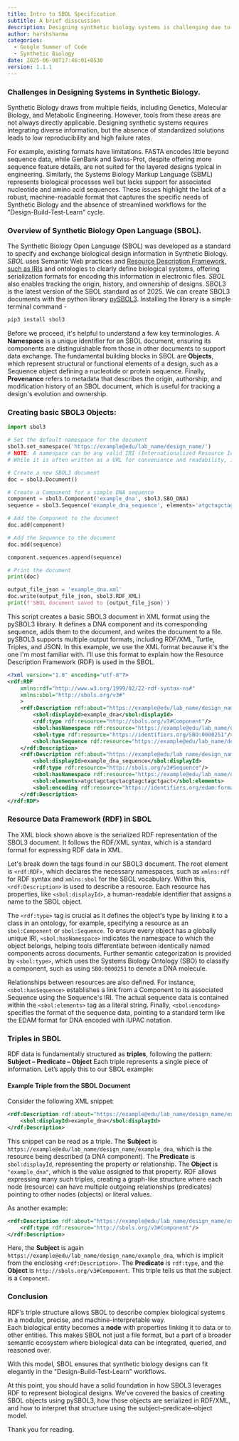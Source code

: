 ```yaml
---
title: Intro to SBOL Specification
subtitle: A brief disscussion
description: Designing synthetic biology systems is challenging due to poor standardization and lack of machine-readable formats. SBOL3 addresses this by using RDF to represent biological designs in a structured, semantic format. It supports modular design, provenance tracking, and interoperability. Tools like pySBOL3 make it easy to create and serialize these designs. RDF triples (subject–predicate–object) form the backbone of this data model.
author: harshsharma
categories: 
  - Google Summer of Code
  - Synthetic Biology
date: 2025-06-08T17:46:01+0530
version: 1.1.1
---
```



### Challenges in Designing Systems in Synthetic Biology.

Synthetic Biology draws from multiple fields, including Genetics, Molecular Biology, and Metabolic Engineering. However, tools from these areas are not always directly applicable. Designing synthetic systems requires integrating diverse information, but the absence of standardized solutions leads to low reproducibility and high failure rates.

For example, existing formats have limitations. FASTA encodes little beyond sequence data, while GenBank and Swiss-Prot, despite offering more sequence feature details, are not suited for the layered designs typical in engineering. Similarly, the Systems Biology Markup Language (SBML) represents biological processes well but lacks support for associated nucleotide and amino acid sequences. These issues highlight the lack of a robust, machine-readable format that captures the specific needs of Synthetic Biology and the absence of streamlined workflows for the "Design-Build-Test-Learn" cycle.


### Overview of Synthetic Biology Open Language (SBOL).

The Synthetic Biology Open Language (SBOL) was developed as a standard to specify and exchange biological design information in Synthetic Biology.
_SBOL_ uses Semantic Web practices and [Resource Description Framework, such as IRIs](#gsocrdfmd) and ontologies to clearly define biological systems, offering serialization formats for encoding this information in electronic files.
_SBOL_ also enables tracking the origin, history, and ownership of designs.
SBOL3 is the latest version of the SBOL standard as of 2025. We can create SBOL3 documents with the python library [pySBOL3](https://github.com/SynBioDex/pySBOL3). Installing the library is a simple terminal command -
```bash
pip3 install sbol3
```
Before we proceed, it's helpful to understand a few key terminologies. A **Namespace** is a unique identifier for an SBOL document, ensuring its components are distinguishable from those in other documents to support data exchange. The fundamental building blocks in SBOL are **Objects**, which represent structural or functional elements of a design, such as a Sequence object defining a nucleotide or protein sequence. Finally, **Provenance** refers to metadata that describes the origin, authorship, and modification history of an SBOL document, which is useful for tracking a design's evolution and ownership.


### Creating basic SBOL3 Objects:

```python
import sbol3

# Set the default namespace for the document
sbol3.set_namespace('https://example@edu/lab_name/design_name/')
# NOTE: A namespace can be any valid IRI (Internationalized Resource Identifier). 
# While it is often written as a URL for convenience and readability, it does not need to point to an actual web address.

# Create a new SBOL3 document
doc = sbol3.Document()

# Create a Component for a simple DNA sequence
component = sbol3.Component('example_dna', sbol3.SBO_DNA)
sequence = sbol3.Sequence('example_dna_sequence', elements='atgctagctagctacgtagctagctgact', encoding=sbol3.IUPAC_DNA_ENCODING)

# Add the Component to the document
doc.add(component)

# Add the Sequence to the document
doc.add(sequence)

component.sequences.append(sequence)

# Print the document
print(doc)

output_file_json = 'example_dna.xml'
doc.write(output_file_json, sbol3.RDF_XML)
print(f'SBOL document saved to {output_file_json}')
```

This script creates a basic SBOL3 document in XML format using the pySBOL3 library. It defines a DNA component and its corresponding sequence, adds them to the document, and writes the document to a file.
pySBOL3 supports multiple output formats, including RDF/XML, Turtle, Triples, and JSON. In this example, we use the XML format because it's the one I'm most familiar with. I'll use this format to explain how the Resource Description Framework (RDF) is used in the SBOL.

```xml
<?xml version="1.0" encoding="utf-8"?>
<rdf:RDF
    xmlns:rdf="http://www.w3.org/1999/02/22-rdf-syntax-ns#"
    xmlns:sbol="http://sbols.org/v3#"
    >
    <rdf:Description rdf:about="https://example@edu/lab_name/design_name/example_dna">
        <sbol:displayId>example_dna</sbol:displayId>
        <rdf:type rdf:resource="http://sbols.org/v3#Component"/>
        <sbol:hasNamespace rdf:resource="https://example@edu/lab_name/design_name/"/>
        <sbol:type rdf:resource="https://identifiers.org/SBO:0000251"/>
        <sbol:hasSequence rdf:resource="https://example@edu/lab_name/design_name/example_dna_sequence"/>
    </rdf:Description>
    <rdf:Description rdf:about="https://example@edu/lab_name/design_name/example_dna_sequence">
        <sbol:displayId>example_dna_sequence</sbol:displayId>
        <rdf:type rdf:resource="http://sbols.org/v3#Sequence"/>
        <sbol:hasNamespace rdf:resource="https://example@edu/lab_name/design_name/"/>
        <sbol:elements>atgctagctagctacgtagctagctgact</sbol:elements>
        <sbol:encoding rdf:resource="https://identifiers.org/edam:format_1207"/>
    </rdf:Description>
</rdf:RDF>
```


### Resource Data Framework (RDF) in SBOL

The XML block shown above is the serialized RDF representation of the SBOL3 document. It follows the RDF/XML syntax, which is a standard format for expressing RDF data in XML.

Let's break down the tags found in our SBOL3 document. The root element is `<rdf:RDF>`, which declares the necessary namespaces, such as `xmlns:rdf` for RDF syntax and `xmlns:sbol` for the SBOL vocabulary. Within this, `<rdf:Description>` is used to describe a resource. Each resource has properties, like `<sbol:displayId>`, a human-readable identifier that assigns a name to the SBOL object.

The `<rdf:type>` tag is crucial as it defines the object's type by linking it to a class in an ontology, for example, specifying a resource as an `sbol:Component` or `sbol:Sequence`. To ensure every object has a globally unique IRI, `<sbol:hasNamespace>` indicates the namespace to which the object belongs, helping tools differentiate between identically named components across documents. Further semantic categorization is provided by `<sbol:type>`, which uses the Systems Biology Ontology (SBO) to classify a component, such as using `SBO:0000251` to denote a DNA molecule.

Relationships between resources are also defined. For instance, `<sbol:hasSequence>` establishes a link from a Component to its associated Sequence using the Sequence's IRI. The actual sequence data is contained within the `<sbol:elements>` tag as a literal string. Finally, `<sbol:encoding>` specifies the format of the sequence data, pointing to a standard term like the EDAM format for DNA encoded with IUPAC notation.


### Triples in SBOL

RDF data is fundamentally structured as **triples**, following the pattern:  
**Subject – Predicate – Object**
Each triple represents a single piece of information. Let’s apply this to our SBOL example:

#### Example Triple from the SBOL Document

Consider the following XML snippet:
```xml
<rdf:Description rdf:about="https://example@edu/lab_name/design_name/example_dna">
    <sbol:displayId>example_dna</sbol:displayId>
</rdf:Description>
```
This snippet can be read as a triple. The **Subject** is `https://example@edu/lab_name/design_name/example_dna`, which is the resource being described (a DNA component). The **Predicate** is `sbol:displayId`, representing the property or relationship. The **Object** is `"example_dna"`, which is the value assigned to that property. RDF allows expressing many such triples, creating a graph-like structure where each node (resource) can have multiple outgoing relationships (predicates) pointing to other nodes (objects) or literal values.

As another example:
```xml
<rdf:Description rdf:about="https://example@edu/lab_name/design_name/example_dna">
    <rdf:type rdf:resource="http://sbols.org/v3#Component"/>
</rdf:Description>
```
Here, the **Subject** is again `https://example@edu/lab_name/design_name/example_dna`, which is implicit from the enclosing `<rdf:Description>`. The **Predicate** is `rdf:type`, and the **Object** is `http://sbols.org/v3#Component`. This triple tells us that the subject is a `Component`.


### Conclusion

RDF’s triple structure allows SBOL to describe complex biological systems in a modular, precise, and machine-interpretable way.  
Each biological entity becomes a **node** with properties linking it to data or to other entities. This makes SBOL not just a file format, but a part of a broader semantic ecosystem where biological data can be integrated, queried, and reasoned over.

With this model, SBOL ensures that synthetic biology designs can fit elegantly in the "Design-Build-Test-Learn" workflows.

At this point, you should have a solid foundation in how SBOL3 leverages RDF to represent biological designs. We've covered the basics of creating SBOL objects using pySBOL3, how those objects are serialized in RDF/XML, and how to interpret that structure using the subject–predicate–object model.

Thank you for reading.
